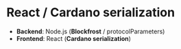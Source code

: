 # React / Cardano serialization
- **Backend**: Node.js (**Blockfrost** / protocolParameters)
- **Frontend**: React (**Cardano serialization**)
